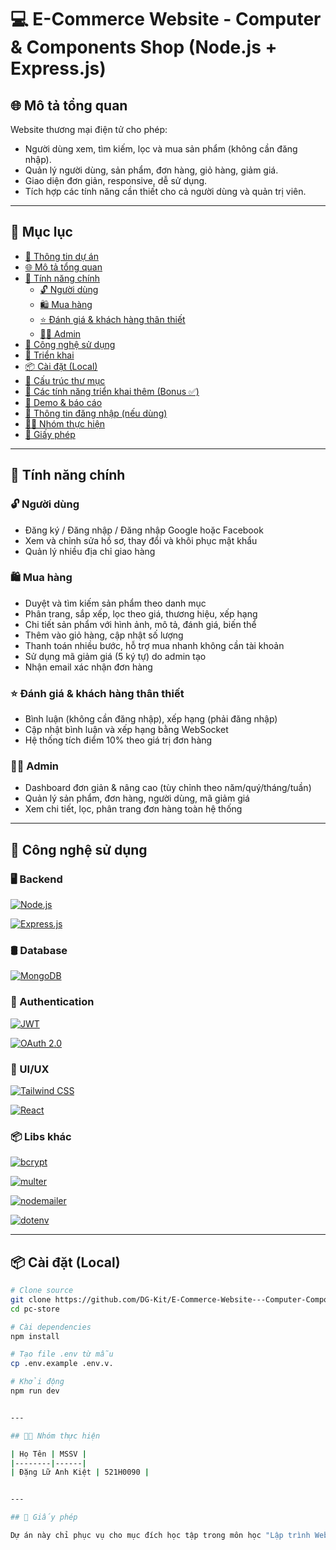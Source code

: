 
# 💻 E-Commerce Website - Computer & Components Shop (Node.js + Express.js)

## 🌐 Mô tả tổng quan

Website thương mại điện tử cho phép:
- Người dùng xem, tìm kiếm, lọc và mua sản phẩm (không cần đăng nhập).
- Quản lý người dùng, sản phẩm, đơn hàng, giỏ hàng, giảm giá.
- Giao diện đơn giản, responsive, dễ sử dụng.
- Tích hợp các tính năng cần thiết cho cả người dùng và quản trị viên.

---

## 📑 Mục lục

- [📘 Thông tin dự án](#-thông-tin-dự-án)
- [🌐 Mô tả tổng quan](#-mô-tả-tổng-quan)
- [🎯 Tính năng chính](#-tính-năng-chính)
  - [🔓 Người dùng](#-người-dùng)
  - [🛍️ Mua hàng](#️-mua-hàng)
  - [⭐ Đánh giá & khách hàng thân thiết](#-đánh-giá--khách-hàng-thân-thiết)
  - [🧑‍💼 Admin](#-admin)
- [🧰 Công nghệ sử dụng](#-công-nghệ-sử-dụng)
- [🚀 Triển khai](#-triển-khai)
- [📦 Cài đặt (Local)](#-cài-đặt-local)
- [📁 Cấu trúc thư mục](#-cấu-trúc-thư-mục)
- [🧪 Các tính năng triển khai thêm (Bonus ✅)](#-các-tính-năng-triển-khai-thêm-bonus-)
- [🎥 Demo & báo cáo](#-demo--báo-cáo)
- [🔐 Thông tin đăng nhập (nếu dùng)](#-thông-tin-đăng-nhập-nếu-dùng)
- [🧑‍💻 Nhóm thực hiện](#-nhóm-thực-hiện)
- [📄 Giấy phép](#-giấy-phép)

---

## 🎯 Tính năng chính

### 🔓 Người dùng
- Đăng ký / Đăng nhập / Đăng nhập Google hoặc Facebook
- Xem và chỉnh sửa hồ sơ, thay đổi và khôi phục mật khẩu
- Quản lý nhiều địa chỉ giao hàng

### 🛍️ Mua hàng
- Duyệt và tìm kiếm sản phẩm theo danh mục
- Phân trang, sắp xếp, lọc theo giá, thương hiệu, xếp hạng
- Chi tiết sản phẩm với hình ảnh, mô tả, đánh giá, biến thể
- Thêm vào giỏ hàng, cập nhật số lượng
- Thanh toán nhiều bước, hỗ trợ mua nhanh không cần tài khoản
- Sử dụng mã giảm giá (5 ký tự) do admin tạo
- Nhận email xác nhận đơn hàng

### ⭐ Đánh giá & khách hàng thân thiết
- Bình luận (không cần đăng nhập), xếp hạng (phải đăng nhập)
- Cập nhật bình luận và xếp hạng bằng WebSocket
- Hệ thống tích điểm 10% theo giá trị đơn hàng

### 🧑‍💼 Admin
- Dashboard đơn giản & nâng cao (tùy chỉnh theo năm/quý/tháng/tuần)
- Quản lý sản phẩm, đơn hàng, người dùng, mã giảm giá
- Xem chi tiết, lọc, phân trang đơn hàng toàn hệ thống

---

## 🧰 Công nghệ sử dụng

### 🖥️ Backend
[![Node.js](https://img.shields.io/badge/Node.js-339933?logo=node.js&logoColor=white)](https://nodejs.org/)

[![Express.js](https://img.shields.io/badge/Express.js-000000?logo=express&logoColor=white)](https://expressjs.com/)

### 🛢️ Database
[![MongoDB](https://img.shields.io/badge/MongoDB-47A248?logo=mongodb&logoColor=white)](https://www.mongodb.com/)


### 🔐 Authentication
[![JWT](https://img.shields.io/badge/JWT-000000?logo=jsonwebtokens&logoColor=white)](https://jwt.io/)

[![OAuth 2.0](https://img.shields.io/badge/OAuth%202.0-3C5A99?logo=oauth&logoColor=white)](https://oauth.net/2/)

### 🎨 UI/UX
[![Tailwind CSS](https://img.shields.io/badge/TailwindCSS-06B6D4?logo=tailwindcss&logoColor=white)](https://tailwindcss.com/)

[![React](https://img.shields.io/badge/React-20232A?logo=react&logoColor=61DAFB)](https://reactjs.org/)


### 📦 Libs khác
[![bcrypt](https://img.shields.io/badge/Bcrypt-0079A1?logo=npm&logoColor=white)](https://github.com/kelektiv/node.bcrypt.js)

[![multer](https://img.shields.io/badge/Multer-333333?logo=npm&logoColor=white)](https://github.com/expressjs/multer)

[![nodemailer](https://img.shields.io/badge/Nodemailer-EA4335?logo=gmail&logoColor=white)](https://nodemailer.com/)

[![dotenv](https://img.shields.io/badge/dotenv-8DD6F9?logo=npm&logoColor=black)](https://github.com/motdotla/dotenv)


---

## 📦 Cài đặt (Local)

```bash
# Clone source
git clone https://github.com/DG-Kit/E-Commerce-Website---Computer-Components-Shop-Node.js-Express.js-
cd pc-store

# Cài dependencies
npm install

# Tạo file .env từ mẫu
cp .env.example .env.v.

# Khởi động
npm run dev


---

## 🧑‍💻 Nhóm thực hiện

| Họ Tên | MSSV |
|--------|------|
| Đặng Lữ Anh Kiệt | 521H0090 |


---

## 📄 Giấy phép

Dự án này chỉ phục vụ cho mục đích học tập trong môn học "Lập trình Web với Node.js" – không sử dụng vào mục đích thương mại.
